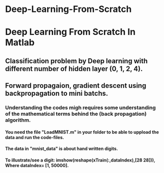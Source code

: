 # Deep-Learning-From-Scratch 
# Deep Learning From Scratch In Matlab
## Classification problem by Deep learning with different number of hidden layer (0, 1, 2, 4).
## Forward propagaion, gradient descent using backpropagation to mini batchs.
### Understanding the codes migh requires some understanding of the mathematical terms behind the (back propagation) algorithm.
#### You need the file "LoadMNIST.m" in your folder to be able to uppload the data and run the code-files.
#### The data in "mnist_data" is about hand written digits.
#### To illustrate/see a digit: imshow(reshape(xTrain(:,dataIndex),[28 28])), Where dataIndex= [1, 50000].
